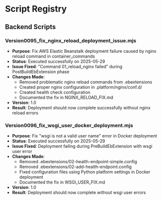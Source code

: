 # Script Registry

## Backend Scripts

### Version0095_fix_nginx_reload_deployment_issue.mjs
- **Purpose**: Fix AWS Elastic Beanstalk deployment failure caused by nginx reload command in container_commands
- **Status**: Executed successfully on 2025-05-29
- **Issue Fixed**: "Command 01_reload_nginx failed" during PostBuildEbExtension phase
- **Changes Made**:
  - Removed problematic nginx reload commands from .ebextensions
  - Created proper nginx configuration in .platform/nginx/conf.d/
  - Created health check configuration
  - Documented the fix in NGINX_RELOAD_FIX.md
- **Version**: 1.0
- **Result**: Deployment should now complete successfully without nginx reload errors

### Version0096_fix_wsgi_user_docker_deployment.mjs
- **Purpose**: Fix "wsgi is not a valid user name" error in Docker deployment
- **Status**: Executed successfully on 2025-05-29
- **Issue Fixed**: Deployment failing during PreBuildEbExtension with wsgi user error
- **Changes Made**:
  - Removed .ebextensions/02-health-endpoint-simple.config
  - Removed .ebextensions/02-add-health-endpoint.config
  - Fixed configuration files using Python platform settings in Docker deployment
  - Documented the fix in WSGI_USER_FIX.md
- **Version**: 1.0
- **Result**: Deployment should now complete without wsgi user errors